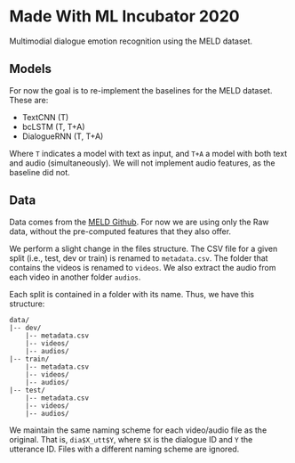 # Made With ML Incubator 2020

Multimodial dialogue emotion recognition using the MELD dataset.

## Models
For now the goal is to re-implement the baselines for the MELD dataset. These
are:

* TextCNN (T)
* bcLSTM (T, T+A)
* DialogueRNN (T, T+A)

Where `T` indicates a model with text as input, and `T+A` a model with both
text and audio (simultaneously). We will not implement audio features, as the
baseline did not.

## Data
Data comes from the [MELD Github](https://github.com/declare-lab/MELD/).
For now we are using only the Raw data, without the pre-computed features
that they also offer.

We perform a slight change in the files structure. The CSV file for a given
split (i.e., test, dev or train) is renamed to `metadata.csv`. The folder
that contains the videos is renamed to `videos`. We also extract the audio
from each video in another folder `audios`.

Each split is contained in a folder with its name. Thus, we have this structure:

```
data/
|-- dev/
    |-- metadata.csv
    |-- videos/
    |-- audios/
|-- train/
    |-- metadata.csv
    |-- videos/
    |-- audios/
|-- test/
    |-- metadata.csv
    |-- videos/
    |-- audios/
```

We maintain the same naming scheme for each video/audio file as the original.
That is, `dia$X_utt$Y`, where `$X` is the dialogue ID and `Y` the utterance
ID. Files with a different naming scheme are ignored.


